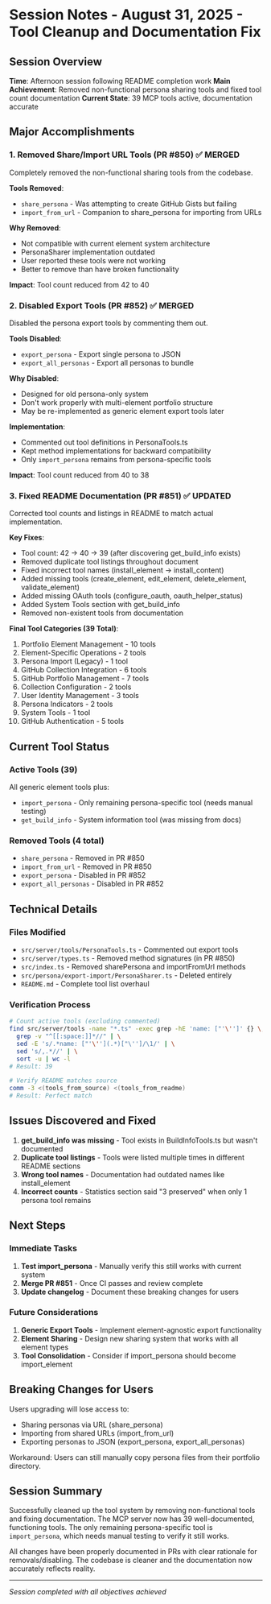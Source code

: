 # Session Notes - August 31, 2025 - Tool Cleanup and Documentation Fix

## Session Overview
**Time**: Afternoon session following README completion work
**Main Achievement**: Removed non-functional persona sharing tools and fixed tool count documentation
**Current State**: 39 MCP tools active, documentation accurate

## Major Accomplishments

### 1. Removed Share/Import URL Tools (PR #850) ✅ MERGED
Completely removed the non-functional sharing tools from the codebase.

**Tools Removed**:
- `share_persona` - Was attempting to create GitHub Gists but failing
- `import_from_url` - Companion to share_persona for importing from URLs

**Why Removed**:
- Not compatible with current element system architecture
- PersonaSharer implementation outdated
- User reported these tools were not working
- Better to remove than have broken functionality

**Impact**: Tool count reduced from 42 to 40

### 2. Disabled Export Tools (PR #852) ✅ MERGED
Disabled the persona export tools by commenting them out.

**Tools Disabled**:
- `export_persona` - Export single persona to JSON
- `export_all_personas` - Export all personas to bundle

**Why Disabled**:
- Designed for old persona-only system
- Don't work properly with multi-element portfolio structure
- May be re-implemented as generic element export tools later

**Implementation**:
- Commented out tool definitions in PersonaTools.ts
- Kept method implementations for backward compatibility
- Only `import_persona` remains from persona-specific tools

**Impact**: Tool count reduced from 40 to 38

### 3. Fixed README Documentation (PR #851) ✅ UPDATED
Corrected tool counts and listings in README to match actual implementation.

**Key Fixes**:
- Tool count: 42 → 40 → 39 (after discovering get_build_info exists)
- Removed duplicate tool listings throughout document
- Fixed incorrect tool names (install_element → install_content)
- Added missing tools (create_element, edit_element, delete_element, validate_element)
- Added missing OAuth tools (configure_oauth, oauth_helper_status)
- Added System Tools section with get_build_info
- Removed non-existent tools from documentation

**Final Tool Categories (39 Total)**:
1. Portfolio Element Management - 10 tools
2. Element-Specific Operations - 2 tools  
3. Persona Import (Legacy) - 1 tool
4. GitHub Collection Integration - 6 tools
5. GitHub Portfolio Management - 7 tools
6. Collection Configuration - 2 tools
7. User Identity Management - 3 tools
8. Persona Indicators - 2 tools
9. System Tools - 1 tool
10. GitHub Authentication - 5 tools

## Current Tool Status

### Active Tools (39)
All generic element tools plus:
- `import_persona` - Only remaining persona-specific tool (needs manual testing)
- `get_build_info` - System information tool (was missing from docs)

### Removed Tools (4 total)
- `share_persona` - Removed in PR #850
- `import_from_url` - Removed in PR #850
- `export_persona` - Disabled in PR #852
- `export_all_personas` - Disabled in PR #852

## Technical Details

### Files Modified
- `src/server/tools/PersonaTools.ts` - Commented out export tools
- `src/server/types.ts` - Removed method signatures (in PR #850)
- `src/index.ts` - Removed sharePersona and importFromUrl methods
- `src/persona/export-import/PersonaSharer.ts` - Deleted entirely
- `README.md` - Complete tool list overhaul

### Verification Process
```bash
# Count active tools (excluding commented)
find src/server/tools -name "*.ts" -exec grep -hE 'name: ["'\'']' {} \; | \
  grep -v "^[[:space:]]*//" | \
  sed -E 's/.*name: ["'\''](.*)["\'']/\1/' | \
  sed 's/,.*//' | \
  sort -u | wc -l
# Result: 39

# Verify README matches source
comm -3 <(tools_from_source) <(tools_from_readme)
# Result: Perfect match
```

## Issues Discovered and Fixed

1. **get_build_info was missing** - Tool exists in BuildInfoTools.ts but wasn't documented
2. **Duplicate tool listings** - Tools were listed multiple times in different README sections
3. **Wrong tool names** - Documentation had outdated names like install_element
4. **Incorrect counts** - Statistics section said "3 preserved" when only 1 persona tool remains

## Next Steps

### Immediate Tasks
1. **Test import_persona** - Manually verify this still works with current system
2. **Merge PR #851** - Once CI passes and review complete
3. **Update changelog** - Document these breaking changes for users

### Future Considerations
1. **Generic Export Tools** - Implement element-agnostic export functionality
2. **Element Sharing** - Design new sharing system that works with all element types
3. **Tool Consolidation** - Consider if import_persona should become import_element

## Breaking Changes for Users

Users upgrading will lose access to:
- Sharing personas via URL (share_persona)
- Importing from shared URLs (import_from_url)
- Exporting personas to JSON (export_persona, export_all_personas)

Workaround: Users can still manually copy persona files from their portfolio directory.

## Session Summary

Successfully cleaned up the tool system by removing non-functional tools and fixing documentation. The MCP server now has 39 well-documented, functioning tools. The only remaining persona-specific tool is `import_persona`, which needs manual testing to verify it still works.

All changes have been properly documented in PRs with clear rationale for removals/disabling. The codebase is cleaner and the documentation now accurately reflects reality.

---
*Session completed with all objectives achieved*